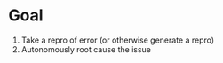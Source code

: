 # Goal
1. Take a repro of error (or otherwise generate a repro)
2. Autonomously root cause the issue